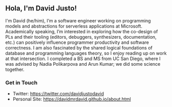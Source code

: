 ## Hola, I'm David Justo! 

I'm David (he/him), I’m a software engineer working on programming models and abstractions for serverless applications at Microsoft. Academically speaking, I’m interested in exploring how the co-design of PLs and their tooling (editors, debuggers, synthesizers, documentation, etc.) can positively influence programmer productivity and software correctness. I am also fascinated by the shared logical foundations of database and programming languages theory, so I enjoy reading up on work at that intersection. I completed a BS and MS from UC San Diego, where I was advised by Nadia Polikarpova and Arun Kumar; we did some science together.


### Get in Touch
* Twitter: https://twitter.com/davidjustodavid
* Personal Site: https://davidmrdavid.github.io/about.html





<!--
**davidmrdavid/davidmrdavid** is a ✨ _special_ ✨ repository because its `README.md` (this file) appears on your GitHub profile.

Here are some ideas to get you started:

- 🔭 I’m currently working on ...
- 🌱 I’m currently learning ...
- 👯 I’m looking to collaborate on ...
- 🤔 I’m looking for help with ...
- 💬 Ask me about ...
- 📫 How to reach me: ...
- 😄 Pronouns: ...
- ⚡ Fun fact: ...
-->

